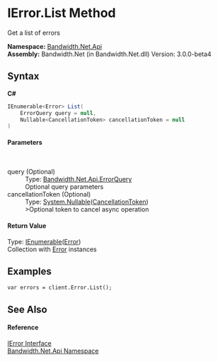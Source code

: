 ﻿# IError.List Method 
 

Get a list of errors

**Namespace:**&nbsp;<a href ="N_Bandwidth_Net_Api.md">Bandwidth.Net.Api</a><br />**Assembly:**&nbsp;Bandwidth.Net (in Bandwidth.Net.dll) Version: 3.0.0-beta4

## Syntax

**C#**<br />
``` C#
IEnumerable<Error> List(
	ErrorQuery query = null,
	Nullable<CancellationToken> cancellationToken = null
)
```


#### Parameters
&nbsp;<dl><dt>query (Optional)</dt><dd>Type: <a href ="T_Bandwidth_Net_Api_ErrorQuery.md">Bandwidth.Net.Api.ErrorQuery</a><br />Optional query parameters</dd><dt>cancellationToken (Optional)</dt><dd>Type: <a href="http://msdn2.microsoft.com/en-us/library/b3h38hb0" target="_blank">System.Nullable</a>(<a href="http://msdn2.microsoft.com/en-us/library/dd384802" target="_blank">CancellationToken</a>)<br />>Optional token to cancel async operation</dd></dl>

#### Return Value
Type: <a href="http://msdn2.microsoft.com/en-us/library/9eekhta0" target="_blank">IEnumerable</a>(<a href ="T_Bandwidth_Net_Api_Error.md">Error</a>)<br />Collection with <a href ="T_Bandwidth_Net_Api_Error.md">Error</a> instances

## Examples

```
var errors = client.Error.List();
```


## See Also


#### Reference
<a href ="T_Bandwidth_Net_Api_IError.md">IError Interface</a><br /><a href ="N_Bandwidth_Net_Api.md">Bandwidth.Net.Api Namespace</a><br />